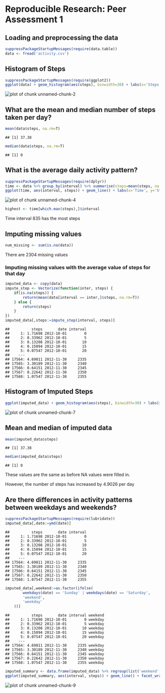 # Reproducible Research: Peer Assessment 1

## Loading and preprocessing the data

```r
suppressPackageStartupMessages(require(data.table))
data <- fread('activity.csv')
```

## Histogram of Steps

```r
suppressPackageStartupMessages(require(ggplot2))
ggplot(data) + geom_histogram(aes(steps), binwidth=30) + labs(x='Steps')
```

![plot of chunk unnamed-chunk-2](figure/unnamed-chunk-2.png) 

## What are the mean and median number of steps taken per day?

```r
mean(data$steps, na.rm=T)
```

```
## [1] 37.38
```

```r
median(data$steps, na.rm=T)
```

```
## [1] 0
```

## What is the average daily activity pattern?

```r
suppressPackageStartupMessages(require(dplyr))
time <- data %>% group_by(interval) %>% summarise(steps=mean(steps, na.rm=T))
ggplot(time, aes(interval, steps)) + geom_line() + labs(x='Time', y='Steps')
```

![plot of chunk unnamed-chunk-4](figure/unnamed-chunk-4.png) 

```r
highest <- time[which.max(steps),]$interval
```
Time interval 835 has the most steps

## Imputing missing values

```r
num_missing <- sum(is.na(data))
```
There are 2304 missing values

### Imputing missing values with the average value of steps for that day

```r
imputed_data <- copy(data)
impute_step <- Vectorize(function(inter, steps) {
	if(is.na(steps)) {
		return(mean(data[interval == inter,]$steps, na.rm=T))
	} else {
		return(steps)
	}
})
imputed_data[,steps:=impute_step(interval, steps)]
```

```
##          steps       date interval
##     1: 1.71698 2012-10-01        0
##     2: 0.33962 2012-10-01        5
##     3: 0.13208 2012-10-01       10
##     4: 0.15094 2012-10-01       15
##     5: 0.07547 2012-10-01       20
##    ---                            
## 17564: 4.69811 2012-11-30     2335
## 17565: 3.30189 2012-11-30     2340
## 17566: 0.64151 2012-11-30     2345
## 17567: 0.22642 2012-11-30     2350
## 17568: 1.07547 2012-11-30     2355
```

## Histogram of Imputed Steps

```r
ggplot(imputed_data) + geom_histogram(aes(steps), binwidth=30) + labs(x='Steps')
```

![plot of chunk unnamed-chunk-7](figure/unnamed-chunk-7.png) 

## Mean and median of imputed data

```r
mean(imputed_data$steps)
```

```
## [1] 37.38
```

```r
median(imputed_data$steps)
```

```
## [1] 0
```
These values are the same as before NA values were filled in.

However, the number of steps has increased by 4.9026 per day

## Are there differences in activity patterns between weekdays and weekends?

```r
suppressPackageStartupMessages(require(lubridate))
imputed_data[,date:=ymd(date)]
```

```
##          steps       date interval
##     1: 1.71698 2012-10-01        0
##     2: 0.33962 2012-10-01        5
##     3: 0.13208 2012-10-01       10
##     4: 0.15094 2012-10-01       15
##     5: 0.07547 2012-10-01       20
##    ---                            
## 17564: 4.69811 2012-11-30     2335
## 17565: 3.30189 2012-11-30     2340
## 17566: 0.64151 2012-11-30     2345
## 17567: 0.22642 2012-11-30     2350
## 17568: 1.07547 2012-11-30     2355
```

```r
imputed_data[,weekend:=as.factor(ifelse(
		weekdays(date) == 'Sunday' | weekdays(date) == 'Saturday',
		'weekend',
		'weekday'
	))]
```

```
##          steps       date interval weekend
##     1: 1.71698 2012-10-01        0 weekday
##     2: 0.33962 2012-10-01        5 weekday
##     3: 0.13208 2012-10-01       10 weekday
##     4: 0.15094 2012-10-01       15 weekday
##     5: 0.07547 2012-10-01       20 weekday
##    ---                                    
## 17564: 4.69811 2012-11-30     2335 weekday
## 17565: 3.30189 2012-11-30     2340 weekday
## 17566: 0.64151 2012-11-30     2345 weekday
## 17567: 0.22642 2012-11-30     2350 weekday
## 17568: 1.07547 2012-11-30     2355 weekday
```

```r
imputed_summary <- data.frame(imputed_data) %>% regroup(list('weekend', 'interval')) %>% summarise(steps=mean(steps))
ggplot(imputed_summary, aes(interval, steps)) + geom_line() + facet_wrap(~weekend, ncol=1) + labs(x='Time', y='Steps')
```

![plot of chunk unnamed-chunk-9](figure/unnamed-chunk-9.png) 

